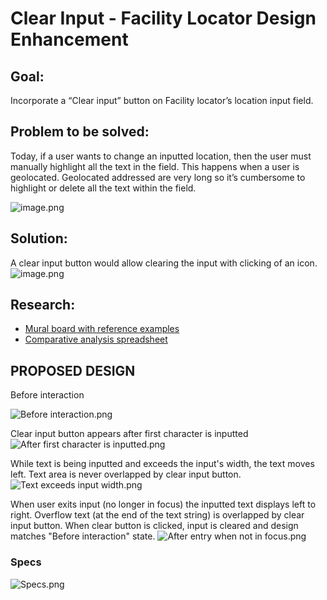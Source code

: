 # Clear Input - Facility Locator Design Enhancement

## Goal:
Incorporate a “Clear input” button on Facility locator’s location input field.

## **Problem to be solved:** 
Today, if a user wants to change an inputted location, then the user must manually highlight all the text in the field. This happens when a user is geolocated. Geolocated addressed are very long so it’s cumbersome to highlight or delete all the text within the field. 

![image.png](https://images.zenhubusercontent.com/5c4895778d88074ab2c6ad18/ffde7a06-1050-4765-b949-47e9a0162cd4)

## Solution:
A clear input button would allow clearing the input with clicking of an icon.
![image.png](https://images.zenhubusercontent.com/5c4895778d88074ab2c6ad18/0051b4cc-6141-4a4a-9011-799217b1ce50)

## Research:
- [Mural board with reference examples](https://github.com/department-of-veterans-affairs/va.gov-team/blob/master/products/facilities/facility-locator/design/clear-input-Mar-2020/Clear-Input.pdf) 
- [Comparative analysis spreadsheet](https://github.com/department-of-veterans-affairs/va.gov-team/blob/master/products/facilities/facility-locator/initiatives/2021-map-enhancements/map-comparative-analysis/map-comparative-analysis-spreadsheet.pdf)

## PROPOSED DESIGN

Before interaction

![Before interaction.png](https://images.zenhubusercontent.com/5c4895778d88074ab2c6ad18/3bae1af4-eac9-4ab2-bbc4-a1ba45d00128)

Clear input button appears after first character is inputted
![After first character is inputted.png](https://images.zenhubusercontent.com/5c4895778d88074ab2c6ad18/d9db78c1-c491-4dbb-8cb7-c85fe52fd15b)

While text is being inputted and exceeds the input's width, the text moves left. Text area is never overlapped by clear input button.
![Text exceeds input width.png](https://images.zenhubusercontent.com/5c4895778d88074ab2c6ad18/d097fc88-e786-49cd-bd67-e4a977e28c16)

When user exits input (no longer in focus) the inputted text displays left to right. Overflow text (at the end of the text string) is overlapped by clear input button. When clear button is clicked, input is cleared and design matches "Before interaction" state.
![After entry when not in focus.png](https://images.zenhubusercontent.com/5c4895778d88074ab2c6ad18/f9f02eca-3b1b-4a2a-b812-7fa1829b51c2)

### Specs
![Specs.png](https://images.zenhubusercontent.com/5c4895778d88074ab2c6ad18/06b6770e-573f-4da6-9a15-7f001123d73c)
